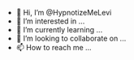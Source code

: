 - 👋 Hi, I’m @HypnotizeMeLevi
- 👀 I’m interested in ...
- 🌱 I’m currently learning ...
- 💞️ I’m looking to collaborate on ...
- 📫 How to reach me ...

<!---
HypnotizeMeLevi/HypnotizeMeLevi is a ✨ special ✨ repository because its `README.md` (this file) appears on your GitHub profile.
You can click the Preview link to take a look at your changes.
--->
